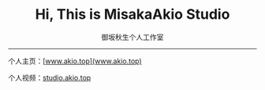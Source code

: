 <div align="center">
    <h1><a>Hi, This is MisakaAkio Studio</a></h1>
</div>

<p align="center">
    御坂秋生个人工作室
</p>

---
个人主页：[www.akio.top](www.akio.top)

个人视频：[studio.akio.top](studio.akio.top)
